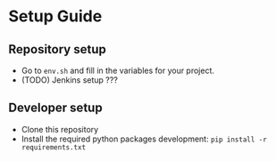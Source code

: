 # Setup Guide

## Repository setup
- Go to `env.sh` and fill in the variables for your project.
- (TODO) Jenkins setup ???

## Developer setup
- Clone this repository
- Install the required python packages development: `pip install -r requirements.txt`
